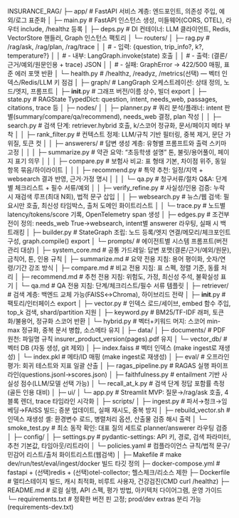 INSURANCE_RAG/
├─ app/                         # FastAPI 서비스 계층: 엔드포인트, 의존성 주입, 예외/로그 표준화
│  ├─ main.py                   # FastAPI 인스턴스 생성, 미들웨어(CORS, OTEL), 라우터 include, /healthz 등록
│  ├─ deps.py                   # DI 컨테이너: LLM 클라이언트, Redis, VectorStore 핸들러, Graph 인스턴스 팩토리
│  └─ routers/
│     ├─ rag.py                 # /rag/ask, /rag/plan, /rag/trace
│     │                         #  - 입력: {question, trip_info?, k?, temperature?}
│     │                         #  - 내부: LangGraph.invoke(state) 호출
│     │                         #  - 출력: (결론/근거/예외/원문인용 + trace) JSON
│     │                         #  - 실패: GraphError → 422/500 매핑, 표준 에러 포맷 반환
│     └─ health.py              # /healthz, /readyz, /metrics(선택) — 벡터 인덱스/Redis/LLM 키 점검
│
├─ graph/                       # LangGraph 오케스트레이션: 상태 정의, 노드/엣지, 프롬프트
│  ├─ __init__.py               # 그래프 버전/이름 상수, 빌더 export
│  ├─ state.py                  # RAGState TypedDict: question, intent, needs_web, passages, citations, trace 등
│  ├─ nodes/
│  │  ├─ planner.py             # 쿼리 분석/플래너: intent 판별(summary/compare/qa/recommend), needs_web 결정, plan 작성
│  │  ├─ search.py              # 검색 단계: retriever.hybrid 호출, k/스코어 정규화, 문서/페이지 메타 부착
│  │  ├─ rank_filter.py         # 컨텍스트 정제: LLM/규칙 기반 필터링, 중복 제거, 문단 가위질, 토큰 컷
│  │  ├─ answerers/             # 답변 생성 계층: 유형별 프롬프트와 출력 스키마 고정
│  │  │  ├─ summarize.py        # 약관 요약: “초등학생 설명” 톤, 불릿/용어풀이, 페이지 표기 의무
│  │  │  ├─ compare.py          # 보험사 비교: 표 형태 기본, 차이점 위주, 동일항목 묶음/하이라이트
│  │  │  ├─ recommend.py        # 특약 추천: 일정/지역 + websearch 결과 반영, 근거·가정 명시
│  │  │  └─ qa.py               # 청구서류/절차 Q&A: 단계별 체크리스트 + 필수 서류/예외
│  │  ├─ verify_refine.py       # 사실성/인용 검증: 누락 시 재검색 루프(최대 N회), 법적 문구 삽입
│  │  ├─ websearch.py           # 뉴스/웹 검색: 필요시만 호출, 최신성 타임박스, 출처 도메인 화이트리스트
│  │  └─ trace.py               # 노드별 latency/tokens/score 기록, OpenTelemetry span 생성
│  ├─ edges.py                  # 조건부 전이 정의: needs_web True→websearch, intent별 answerer 라우팅, 실패 시 백트래킹
│  ├─ builder.py                # StateGraph 조립: 노드 등록/엣지 연결/메모리/체크포인트 구성, graph.compile() export
│  └─ prompts/                  # 에이전트별 시스템 프롬프트(버전 관리 대상)
│     ├─ system_core.md         # 공통 가드레일: 답변 포맷(결론/근거/예외/원문), 금칙어, 톤, 인용 규칙
│     ├─ summarize.md           # 요약 전용 지침: 용어 평이화, 숫자/연령/기간 강조 방식
│     ├─ compare.md             # 비교 전용 지침: 표 스펙, 정렬 기준, 동률 처리
│     ├─ recommend.md           # 추천 전용 지침: 위험도, 가정, 최신성 주석, 불확실성 표기
│     └─ qa.md                  # QA 전용 지침: 단계/체크리스트/필수 서류 템플릿
│
├─ retriever/                   # 검색 계층: 백엔드 교체 가능(FAISS↔Chroma), 하이브리드 전략
│  ├─ __init__.py               # 팩토리/인터페이스 export
│  ├─ vector.py                 # 인덱스 로드/세이브, embed 함수 주입, top_k 검색, shard/partition 지원
│  ├─ keyword.py                # BM25/TF-IDF 래퍼, 토큰화/불용어, 정규화 스코어 반환
│  └─ hybrid.py                 # 벡터+키워드 머지: 스코어 min-max 정규화, 중복 문서 병합, 소스메타 유지
│
├─ data/
│  ├─ documents/                # PDF 원천: 파일명 규칙 insurer_product_version(pages).pdf 유지
│  └─ vector_db/                # 벡터 DB (자동 생성, git 제외)
│     ├─ index.faiss            # 벡터 인덱스 (make ingest로 재생성)
│     └─ index.pkl              # 메타/ID 매핑 (make ingest로 재생성)
│
├─ eval/                        # 오프라인 평가: 회귀 테스트와 지표 일괄 산출
│  ├─ ragas_pipeline.py         # RAGAS 실행 파이프라인(questions.jsonl→scores.json)
│  ├─ faithfulness.py           # entailment 기반 사실성 점수(LLM/모델 선택 가능)
│  └─ recall_at_k.py            # 검색 단계 정답 포함률 측정(골든 인용 대비)
│
├─ ui/
│  └─ app.py                    # Streamlit MVP: 질문→/rag/ask 호출, 4블록 렌더, trace 타임라인 시각화
│
├─ scripts/
│  ├─ ingest.py                 # 파서→청크→임베딩→FAISS 빌드; 증분 업데이트, 실패 재시도, 중복 방지
│  ├─ rebuild_vector.sh         # 인덱스 재생성 셸: 환경변수 로드, 병렬처리 옵션, 산출물 검증 해시 출력
│  └─ smoke_test.py             # 최소 동작 확인: 대표 질의 세트로 planner/answerer 라우팅 검증
│
├─ config/
│  ├─ settings.py               # pydantic-settings: API 키, 경로, 검색 파라미터, 추천 기본값, 타임아웃/리트라이
│  └─ policies.yaml             # 컴플라이언스 규칙/법적 문구/민감어 리스트/출처 화이트리스트(웹검색)
│
├─ Makefile                     # make dev/run/test/eval/ingest/docker 빌드 타깃 정의
├─ docker-compose.yml           # fastapi + (선택)redis + (선택)otel-collector; 헬스체크/리소스 제한
├─ Dockerfile                   # 멀티스테이지 빌드, 캐시 최적화, 비루트 사용자, 건강검진(CMD curl /healthz)
├─ README.md                    # 로컬 실행, API 스펙, 평가 방법, 아키텍처 다이어그램, 운영 가이드
└─ requirements.txt             # 정확한 버전 핀 고정; prod/dev extras 분리 가능(requirements-dev.txt)